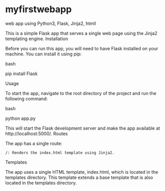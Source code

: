 # myfirstwebapp
web app using Python3, Flask,  Jinja2, htmll


This is a simple Flask app that serves a single web page using the Jinja2 templating engine.
Installation

Before you can run this app, you will need to have Flask installed on your machine. You can install it using pip:

bash

pip install Flask

Usage

To start the app, navigate to the root directory of the project and run the following command:

bash

python app.py

This will start the Flask development server and make the app available at http://localhost:5000/.
Routes

The app has a single route:

    /: Renders the index.html template using Jinja2.

Templates

The app uses a single HTML template, index.html, which is located in the templates directory. This template extends a base template that is also located in the templates directory.
